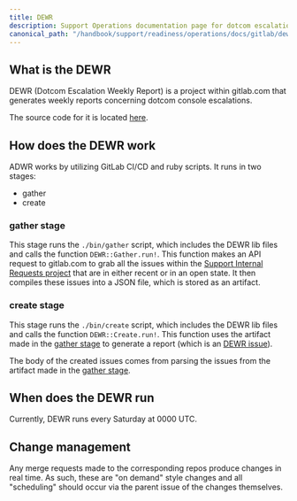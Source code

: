 ```yaml
---
title: DEWR
description: Support Operations documentation page for dotcom escalation weekly reports
canonical_path: "/handbook/support/readiness/operations/docs/gitlab/dewr"
---
```


## What is the DEWR

DEWR (Dotcom Escalation Weekly Report) is a project within gitlab.com that
generates weekly reports concerning dotcom console escalations.

The source code for it is located
[here](https://gitlab.com/gitlab-com/support/toolbox/dewr).

## How does the DEWR work

ADWR works by utilizing GitLab CI/CD and ruby scripts. It runs in two stages:

- gather
- create

### gather stage

This stage runs the `./bin/gather` script, which includes the DEWR lib files and
calls the function `DEWR::Gather.run!`. This function makes an API request to
gitlab.com to grab all the issues within the
[Support Internal Requests project](https://gitlab.com/gitlab-com/support/internal-requests)
that are in either recent or in an open state. It then compiles these issues
into a JSON file, which is stored as an artifact.

### create stage

This stage runs the `./bin/create` script, which includes the DEWR lib files and
calls the function `DEWR::Create.run!`. This function uses the artifact made in
the [gather stage](#gather-stage) to generate a report (which is an
[DEWR issue](https://gitlab.com/gitlab-com/support/internal-requests/-/issues?scope=all&state=opened&label_name[]=DEWR)).

The body of the created issues comes from parsing the issues from the artifact
made in the [gather stage](#gather-stage).

## When does the DEWR run

Currently, DEWR runs every Saturday at 0000 UTC.

## Change management

Any merge requests made to the corresponding repos produce changes in real time.
As such, these are "on demand" style changes and all "scheduling" should occur
via the parent issue of the changes themselves.
